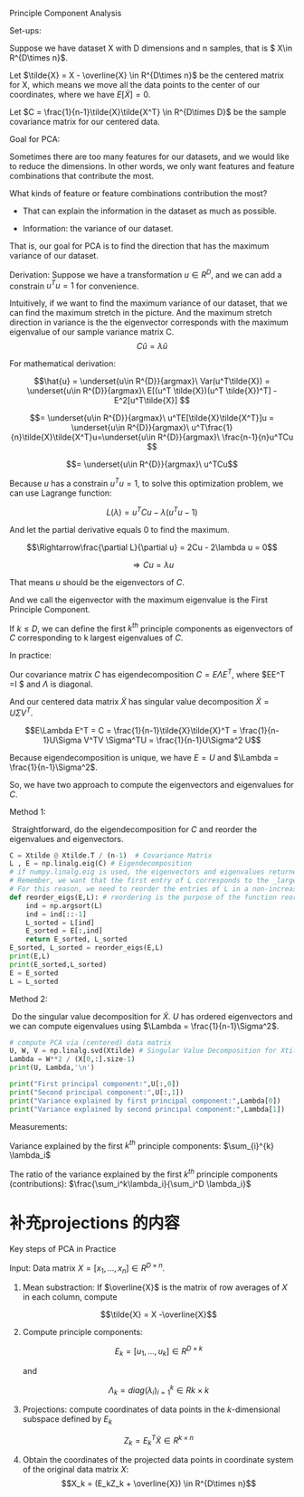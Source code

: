 Principle Component Analysis

Set-ups:

Suppose we have dataset X with D dimensions and n samples, that is $ X\in R^{D\times n}$.

Let $\tilde{X} = X - \overline{X} \in R^{D\times n}$ be the centered matrix for X, which means we move all the data points to the center of our coordinates, where we have $E[\tilde{X}] = 0$.

Let $C = \frac{1}{n-1}\tilde{X}\tilde{X^T} \in R^{D\times D}$ be the sample covariance matrix for our centered data.



Goal for PCA:

Sometimes there are too many features for our datasets, and we would like to reduce the dimensions. In other words, we only want features and feature combinations that contribute the most.

What kinds of feature or feature combinations contribution the most?

- That can explain the information in the dataset as much as possible.

- Information: the variance of our dataset.

That is, our goal for PCA is to find the direction that has the maximum variance of our dataset.



Derivation:
Suppose we have a transformation $u \in R^{D}$, and we can add a constrain $u^T u = 1$ for convenience.

Intuitively, if we want to find the maximum variance of our dataset, that we can find the maximum stretch in the picture. And the maximum stretch direction in variance is the the eigenvector corresponds with the maximum eigenvalue of our sample variance matrix C.
                                                             $$ C\hat{u} = \lambda \hat{u} $$

For mathematical derivation:

$$\hat{u} = \underset{u\in R^{D}}{argmax}\ Var(u^T\tilde{X}) = \underset{u\in R^{D}}{argmax}\ E[(u^T \tilde{X})(u^T \tilde{X})^T] - E^2[u^T\tilde{X}] $$

$$= \underset{u\in R^{D}}{argmax}\ u^TE[\tilde{X}\tilde{X^T}]u = \underset{u\in R^{D}}{argmax}\ u^T\frac{1}{n}\tilde{X}\tilde{X^T}u=\underset{u\in R^{D}}{argmax}\ \frac{n-1}{n}u^TCu $$

$$= \underset{u\in R^{D}}{argmax}\ u^TCu$$

Because $u$ has a constrain $u^Tu=1$, to solve this optimization problem, we can use Lagrange function:

$$L(\lambda) = u^TCu - \lambda(u^Tu -1)$$

And let the partial derivative equals 0 to find the maximum.

$$\Rightarrow\frac{\partial L}{\partial u} = 2Cu - 2\lambda u = 0$$

$$\Rightarrow Cu = \lambda u$$

That means $u$ should be the eigenvectors of $C$.

And we call the eigenvector with the maximum eigenvalue is the First Principle Component.

If $k\leq D$, we can define the first $k^{th}$ principle components as eigenvectors of $C$ corresponding to k largest eigenvalues of $C$.



In practice:

Our covariance matrix $C$ has eigendecomposition  $C = E\Lambda E^T$, where $EE^T =I $ and $\Lambda$ is diagonal.

And our centered data matrix $\tilde{X}$ has singular value decomposition $\tilde{X} = U\Sigma V^T$.

$$E\Lambda E^T = C = \frac{1}{n-1}\tilde{X}\tilde{X}^T = \frac{1}{n-1}U\Sigma V^TV \Sigma^TU = \frac{1}{n-1}U\Sigma^2 U$$

Because eigendecomposition is unique, we have $E = U$ and $\Lambda = \frac{1}{n-1}\Sigma^2$.

So, we have two approach to compute the eigenvectors and eigenvalues for $C$.

Method 1:

​     Straightforward, do the eigendecomposition for $C$ and reorder the eigenvalues and eigenvectors.

````python
C = Xtilde @ Xtilde.T / (n-1)  # Covariance Matrix
L , E = np.linalg.eig(C) # Eigendecomposition
# if numpy.linalg.eig is used, the eigenvectors and eigenvalues returned are not necessarily correctly ordered.
# Remember, we want that the first entry of L corresponds to the _largest_ eigenvalue, the second to the second largest, etc.
# For this reason, we need to reorder the entries of L in a non-increasing manner, and use the same rearrangement to reorder the columns of E.
def reorder_eigs(E,L): # reordering is the purpose of the function reorder_eigs
    ind = np.argsort(L)
    ind = ind[::-1]
    L_sorted = L[ind]
    E_sorted = E[:,ind]
    return E_sorted, L_sorted
E_sorted, L_sorted = reorder_eigs(E,L)
print(E,L)
print(E_sorted,L_sorted)
E = E_sorted
L = L_sorted
````



Method 2:

​     Do the singular value decomposition for $\tilde{X}$. $U$ has ordered eigenvectors and we can compute eigenvalues using $\Lambda = \frac{1}{n-1}\Sigma^2$.

```python
# compute PCA via (centered) data matrix
U, W, V = np.linalg.svd(Xtilde) # Singular Value Decomposition for Xtilde
Lambda = W**2 / (X[0,:].size-1)
print(U, Lambda,'\n')

print("First principal component:",U[:,0])
print("Second principal component:",U[:,1])
print("Variance explained by first principal component:",Lambda[0])
print("Variance explained by second principal component:",Lambda[1])
```



Measurements:

Variance explained by the first $k^{th}$ principle components: $\sum_{i}^{k} \lambda_i$

The ratio of the variance explained by the first $k^{th}$ principle components (contributions): $\frac{\sum_i^k\lambda_i}{\sum_i^D \lambda_i}$ 

# 补充projections 的内容

Key steps of PCA in Practice

Input: Data matrix $X=[x_1,...,x_n]\in R^{D\times n}$.

1. Mean substraction: If $\overline{X}$ is the matrix of row averages of $X$ in each column, compute

   $$\tilde{X} = X -\overline{X}$$

2. Compute principle components:

   $$E_k = [u_1,...,u_k]\in R^{D\times k}$$

   and 

   $$\Lambda_k = diag(\lambda_i)_{i=1}^{k}\in R{k\times k}$$
   
3. Projections: compute coordinates of data points in the $k$-dimensional subspace defined by $E_k$ 

   $$Z_k = E_k^T\tilde{X} \in R^{k\times n}$$
4. Obtain the coordinates of the projected data points in coordinate system of the original data matrix $X$:
 $$X_k = (E_kZ_k + \overline{X}) \in R^{D\times n}$$ 


